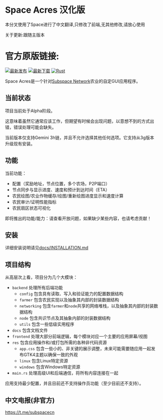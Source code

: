 


# Space Acres 汉化版
本分叉使用了Space进行了中文翻译,只修改了前端,无其他修改,请放心使用

关于更新:跟随主版本


# 官方原版链接:


[![最新发布](https://img.shields.io/github/v/release/subspace/space-acres?display_name=tag&style=flat-square)](https://github.com/subspace/space-acres/releases)
[![最新下载](https://img.shields.io/github/downloads/subspace/space-acres/latest/total?style=flat-square)](https://github.com/subspace/space-acres/releases/latest)
[![Rust](https://img.shields.io/github/actions/workflow/status/subspace/space-acres/rust.yml?branch=main)](https://github.com/subspace/space-acres/actions/workflows/rust.yaml)

Space Acres是一个针对[Subspace Network](https://subspace.network/)农业的自定GUI应用程序。

## 当前状态

项目当前处于Alpha阶段。

这意味着虽然它通常应该工作，但期望有时候会出现问题，以意想不到的方式出错，错误处理可能会缺失。

当前版本仅支持Gemini 3h链，并且不允许选择其他任何选项。它支持从3g版本升级现有安装。

## 功能

当前功能：
* 配置（奖励地址，节点位置，多个农场，P2P端口）
* 节点同步与显示进度、速度和预计到达时间（ETA）
* 农民绘图/农业作物缓存/绘图/重新绘图进度显示和速度计算
* 农民审计/证明性能指标
* 农民扇区状态可视化

即将推出的功能/能力：请查看开放问题，如果缺少某些内容，也请考虑贡献！

## 安装

详细安装说明请见[docs/INSTALLATION.md](docs/INSTALLATION.md)

## 项目结构

从高层次上看，项目分为几个大模块：
* `backend` 处理所有后端功能
  * `config` 包含具有读取、写入和验证能力的配置数据结构
  * `farmer` 包含农民实现以及抽象其内部的封装数据结构
  * `networking` 包含`farmer`和`node`共享的网络堆栈，以及抽象其内部的封装数据结构
  * `node` 包含共识节点及其抽象内部的封装数据结构
  * `utils` 包含一些低级实用程序
* `docs` 包含文档文件
* `frontend` 处理大部分前端逻辑，每个模块对应一个主要的应用屏幕/视图
* `res` 包含应用操作和/或打包所需的各种非代码资源
  * `app.css` 包含一些小的、非关键的展示调整，未来可能需要随应用一起发布GTK4主题以确保一致的外观
  * `linux` 包含Linux特定资源
  * `windows` 包含Windows特定资源
* `main.rs` 处理高级UI和后端通信，将所有内容连接在一起

应用支持最少配置，并且目前还不支持操作员功能（至少目前还不支持）。

## 中文电报(非官方)

https://t.me/subspacecn

